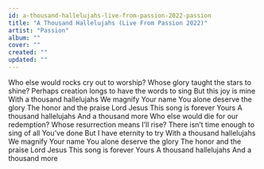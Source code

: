 ```yaml
---
id: a-thousand-hallelujahs-live-from-passion-2022-passion
title: "A Thousand Hallelujahs (Live From Passion 2022)"
artist: "Passion"
album: ""
cover: ""
created: ""
updated: ""
---
```


Who else would rocks cry out to worship?
Whose glory taught the stars to shine?
Perhaps creation longs to have the words to sing
But this joy is mine
With a thousand hallelujahs
We magnify Your name
You alone deserve the glory
The honor and the praise
Lord Jesus
This song is forever Yours
A thousand hallelujahs
And a thousand more
Who else would die for our redemption?
Whose resurrection means I’ll rise?
There isn’t time enough to sing of all You’ve done
But I have eternity to try
With a thousand hallelujahs
We magnify Your name
You alone deserve the glory
The honor and the praise
Lord Jesus
This song is forever Yours
A thousand hallelujahs
And a thousand more